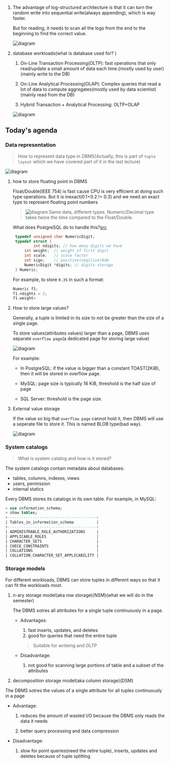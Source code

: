 1. The advantage of log-structured architecture is that it can turn the random 
   write into sequential write(always appending), which is way faster.

   But for reading, it needs to scan all the logs from the end to the beginning
   to find the correct value.

   ![diagram](https://github.com/SteveLauC/pic/blob/main/Screenshot%20from%202022-07-20%2017-14-44.png)

2. database workloads(what is database used for? )

   1. On-Line Transaction Processing(OLTP): fast operations that only read/update
   a small amount of data each time.(mostly used by user)(mainly write to the DB)

   2. On-Line Analytical Processing(OLAP): Complex queries that read a lot of
   data to compute aggregates(mostly used by data scientist)(mainly read from the DB)

   3. Hybrid Transaction + Analytical Processing: OLTP+OLAP

   ![diagram](https://github.com/SteveLauC/pic/blob/main/Screenshot%20from%202022-07-20%2014-44-15.png)

   
## Today's agenda

### Data representation

> How to represent data type in DBMS(Actually, this is part of `tuple 
layout` which we have covered part of it in the last lecture)

![diagram](https://github.com/SteveLauC/pic/blob/main/Screenshot%20from%202022-07-20%2017-29-10.png)


1. how to store floating point in DBMS

   Float/Double(IEEE 754) is fast cause CPU is very efficient at doing such 
   type operations. But it is inexact(0.1+0.2 != 0.3) and we need an exact type
   to represent floating point numbers

   > ![diagram](https://github.com/SteveLauC/pic/blob/main/Screenshot%20from%202022-07-20%2017-47-22.png)
   > Same data, different types. Numeric/Decimal type takes twice the time 
   > compared to the Float/Double.
     

   What does PostgreSQL do to handle this?[src](https://doxygen.postgresql.org/backend_2utils_2adt_2numeric_8c_source.html#l00304)
    
   ```c
    typedef unsigned char NumericDigit;
    typedef struct {
            int ndigits; // how many digits we have
	    int weight;  // weight of first digit
	    int scale;   // scale factor
	    int sign;    // positive|negitive|NaN
	    NumericDigit *digits; // digits storage
    } Numeric;
   ```
     
   For example, to store `0.35` in such a format:

   ```c
   Numeric f1;
   f1.ndights = 2;
   f1.weight=
   ```

2. How to store large values?

   Generally, a tuple is limited in its size to not be greater than the 
   size of a single page.

   To store values(attributes values) larger than a page, DBMS uses separate
   `overflow page`(a dedicated page for storing large value)

   ![diagram](https://github.com/SteveLauC/pic/blob/main/Screenshot%20from%202022-07-20%2012-29-17.png)
    
   For example:
   * In PostgreSQL: if the value is bigger than a constant TOAST(2KiB), then it
   will be stored in overflow page.

   * MySQL: page size is typically 16 KiB, threshold is the half size of page 

   * SQL Server: threshold is the page size.

3. External value storage

   If the value so big that `overflow page` cannot hold it, then DBMS will use 
   a seperate file to store it. This is named BLOB type(bad way).

   ![diagram](https://github.com/SteveLauC/pic/blob/main/Screenshot%20from%202022-07-20%2012-29-59.png)


### System catalogs

> What is system catalog and how is it stored?

The system catalogs contain metadata about databases:
* tables, columns, indexes, views
* users, permission
* internal statics

Every DBMS stores its catalogs in its own table. For example, in MySQL:

```sql
> use information_schema;
> show tables;
+---------------------------------------+
| Tables_in_information_schema          |
+---------------------------------------+
| ADMINISTRABLE_ROLE_AUTHORIZATIONS     |
| APPLICABLE_ROLES                      |
| CHARACTER_SETS                        |
| CHECK_CONSTRAINTS                     |
| COLLATIONS                            |
| COLLATION_CHARACTER_SET_APPLICABILITY |
```

### Storage models

For different workloads, DBMS can store tuples in different ways so that it
can fit the workloads most.

1. n-ary storage model(aka row storage)(NSM)(what we will do in the semester)

   The DBMS sotres all attributes for a single tuple continuously in a page.

   * Advantages:
     1. fast inserts, updates, and deletes
     2. good for queries that need the entire tuple

     > Suitable for writeing and OLTP

   * Disadvantage:

     1. not good for scanning large portions of table and a subset of the
     attributes

2. decomposition storage model(aka column storage)(DSM)

The DBMS sotres the values of a single attribute for all tuples continuously
in a page

   * Advantage:

     1. reduces the amount of wasted I/O because the DBMS only reads the data
     it needs

     2. better query processing and data compression

   * Disadvantage:

     1. slow for point queries(need the retire tuple), inserts, updates and 
     deletes because of tuple splitting